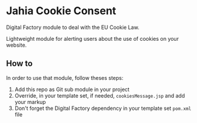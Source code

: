# Jahia Cookie Consent

Digital Factory module to deal with the EU Cookie Law.

Lightweight module for alerting users about the use of cookies on your website.

## How to

In order to use that module, follow theses steps:

1. Add this repo as Git sub module in your project
2. Override, in your template set, if needed, `cookiesMessage.jsp` and add your markup
3. Don't forget the Digital Factory dependency in your template set `pom.xml` file
